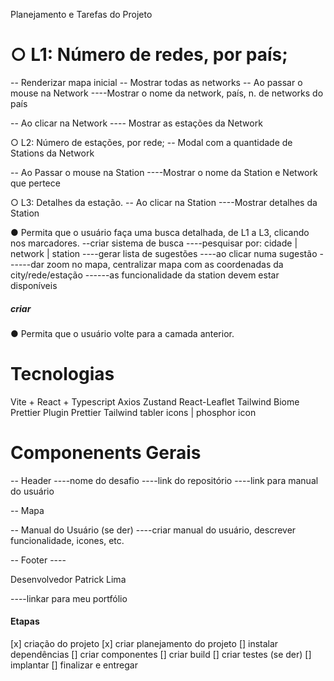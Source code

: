 Planejamento e Tarefas do Projeto

# ○ L1: Número de redes, por país;
-- Renderizar mapa inicial
-- Mostrar todas as networks
-- Ao passar o mouse na Network
----Mostrar o nome da network, país, n. de networks do país

-- Ao clicar na Network
---- Mostrar as estações da Network

○ L2: Número de estações, por rede;
-- Modal com a quantidade de Stations da Network 

-- Ao Passar o mouse na Station
----Mostrar o nome da Station e Network que pertece

○ L3: Detalhes da estação.
-- Ao clicar na Station
----Mostrar detalhes da Station

● Permita que o usuário faça uma busca detalhada, de L1 a L3, clicando nos marcadores.
--criar sistema de busca
----pesquisar por: cidade | network | station
----gerar lista de sugestões
----ao clicar numa sugestão
------dar zoom no mapa, centralizar mapa com as coordenadas da city/rede/estação
------as funcionalidade da station devem estar disponíveis

##### criar
● Permita que o usuário volte para a camada anterior.

# Tecnologias
Vite + React + Typescript
Axios
Zustand
React-Leaflet
Tailwind
Biome
Prettier
Plugin Prettier Tailwind
tabler icons | phosphor icon

# Componenents Gerais
-- Header
----nome do desafio
----link do repositório
----link para manual do usuário

-- Mapa

-- Manual do Usuário (se der)
----criar manual do usuário, descrever funcionalidade, icones, etc.

-- Footer
----<p>Desenvolvedor Patrick Lima</p>
----linkar para meu portfólio


#### Etapas
[x] criação do projeto
[x] criar planejamento do projeto
[] instalar dependências
[] criar componentes
[] criar build
[] criar testes (se der)
[] implantar
[] finalizar e entregar
